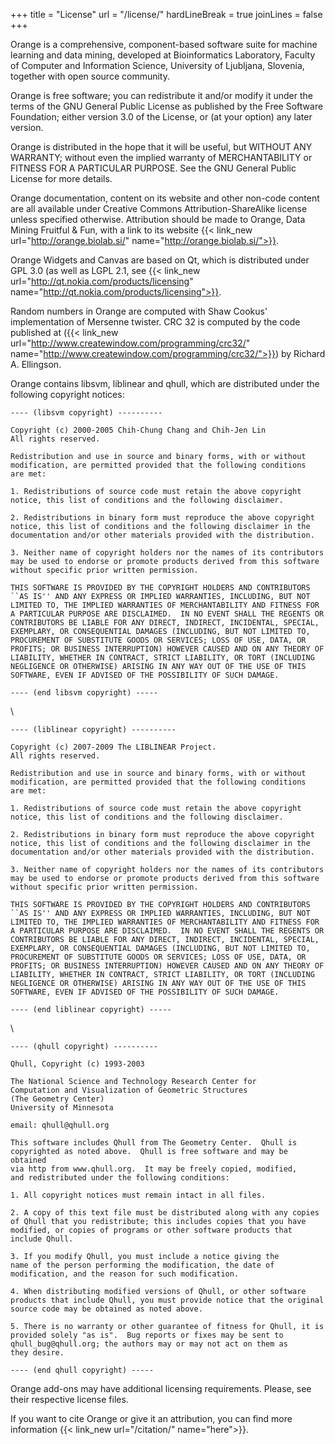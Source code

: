 +++
title = "License"
url = "/license/"
hardLineBreak = true 
joinLines = false
+++

Orange is a comprehensive, component-based software suite for machine
learning and data mining, developed at Bioinformatics Laboratory,
Faculty of Computer and Information Science, University of Ljubljana,
Slovenia, together with open source community.

Orange is free software; you can redistribute it and/or modify it under
the terms of the GNU General Public License as published by the Free
Software Foundation; either version 3.0 of the License, or (at your
option) any later version.

Orange is distributed in the hope that it will be useful, but WITHOUT
ANY WARRANTY; without even the implied warranty of MERCHANTABILITY or
FITNESS FOR A PARTICULAR PURPOSE. See the GNU General Public License
for more details.

Orange documentation, content on its website and other non-code content
are all available under Creative Commons Attribution-ShareAlike
license unless specified otherwise. Attribution should be made
to Orange, Data Mining Fruitful & Fun, with a link to its website {{< link_new url="http://orange.biolab.si/" name="http://orange.biolab.si/">}}.

Orange Widgets and Canvas are based on Qt, which is distributed under
GPL 3.0 (as well as LGPL 2.1, see {{< link_new url="http://qt.nokia.com/products/licensing" name="http://qt.nokia.com/products/licensing">}}.

Random numbers in Orange are computed with Shaw Cookus' implementation
of Mersenne twister. CRC 32 is computed by the code published at
({{< link_new url="http://www.createwindow.com/programming/crc32/" name="http://www.createwindow.com/programming/crc32/">}})
by Richard A. Ellingson.

Orange contains libsvm, liblinear and qhull, which are distributed under
the following copyright notices:


	---- (libsvm copyright) ----------

	Copyright (c) 2000-2005 Chih-Chung Chang and Chih-Jen Lin
	All rights reserved.

	Redistribution and use in source and binary forms, with or without
	modification, are permitted provided that the following conditions
	are met:

	1. Redistributions of source code must retain the above copyright
	notice, this list of conditions and the following disclaimer.

	2. Redistributions in binary form must reproduce the above copyright
	notice, this list of conditions and the following disclaimer in the
	documentation and/or other materials provided with the distribution.

	3. Neither name of copyright holders nor the names of its contributors
	may be used to endorse or promote products derived from this software
	without specific prior written permission.

	THIS SOFTWARE IS PROVIDED BY THE COPYRIGHT HOLDERS AND CONTRIBUTORS
	``AS IS'' AND ANY EXPRESS OR IMPLIED WARRANTIES, INCLUDING, BUT NOT
	LIMITED TO, THE IMPLIED WARRANTIES OF MERCHANTABILITY AND FITNESS FOR
	A PARTICULAR PURPOSE ARE DISCLAIMED.  IN NO EVENT SHALL THE REGENTS OR
	CONTRIBUTORS BE LIABLE FOR ANY DIRECT, INDIRECT, INCIDENTAL, SPECIAL,
	EXEMPLARY, OR CONSEQUENTIAL DAMAGES (INCLUDING, BUT NOT LIMITED TO,
	PROCUREMENT OF SUBSTITUTE GOODS OR SERVICES; LOSS OF USE, DATA, OR
	PROFITS; OR BUSINESS INTERRUPTION) HOWEVER CAUSED AND ON ANY THEORY OF
	LIABILITY, WHETHER IN CONTRACT, STRICT LIABILITY, OR TORT (INCLUDING
	NEGLIGENCE OR OTHERWISE) ARISING IN ANY WAY OUT OF THE USE OF THIS
	SOFTWARE, EVEN IF ADVISED OF THE POSSIBILITY OF SUCH DAMAGE.

	---- (end libsvm copyright) -----

\

	---- (liblinear copyright) ----------

	Copyright (c) 2007-2009 The LIBLINEAR Project.
	All rights reserved.

	Redistribution and use in source and binary forms, with or without
	modification, are permitted provided that the following conditions
	are met:

	1. Redistributions of source code must retain the above copyright
	notice, this list of conditions and the following disclaimer.

	2. Redistributions in binary form must reproduce the above copyright
	notice, this list of conditions and the following disclaimer in the
	documentation and/or other materials provided with the distribution.

	3. Neither name of copyright holders nor the names of its contributors
	may be used to endorse or promote products derived from this software
	without specific prior written permission.

	THIS SOFTWARE IS PROVIDED BY THE COPYRIGHT HOLDERS AND CONTRIBUTORS
	``AS IS'' AND ANY EXPRESS OR IMPLIED WARRANTIES, INCLUDING, BUT NOT
	LIMITED TO, THE IMPLIED WARRANTIES OF MERCHANTABILITY AND FITNESS FOR
	A PARTICULAR PURPOSE ARE DISCLAIMED.  IN NO EVENT SHALL THE REGENTS OR
	CONTRIBUTORS BE LIABLE FOR ANY DIRECT, INDIRECT, INCIDENTAL, SPECIAL,
	EXEMPLARY, OR CONSEQUENTIAL DAMAGES (INCLUDING, BUT NOT LIMITED TO,
	PROCUREMENT OF SUBSTITUTE GOODS OR SERVICES; LOSS OF USE, DATA, OR
	PROFITS; OR BUSINESS INTERRUPTION) HOWEVER CAUSED AND ON ANY THEORY OF
	LIABILITY, WHETHER IN CONTRACT, STRICT LIABILITY, OR TORT (INCLUDING
	NEGLIGENCE OR OTHERWISE) ARISING IN ANY WAY OUT OF THE USE OF THIS
	SOFTWARE, EVEN IF ADVISED OF THE POSSIBILITY OF SUCH DAMAGE.

	---- (end liblinear copyright) -----

\

	---- (qhull copyright) ----------

	Qhull, Copyright (c) 1993-2003

	The National Science and Technology Research Center for
	Computation and Visualization of Geometric Structures
	(The Geometry Center)
	University of Minnesota

	email: qhull@qhull.org

	This software includes Qhull from The Geometry Center.  Qhull is
	copyrighted as noted above.  Qhull is free software and may be obtained
	via http from www.qhull.org.  It may be freely copied, modified,
	and redistributed under the following conditions:

	1. All copyright notices must remain intact in all files.

	2. A copy of this text file must be distributed along with any copies
	of Qhull that you redistribute; this includes copies that you have
	modified, or copies of programs or other software products that
	include Qhull.

	3. If you modify Qhull, you must include a notice giving the
	name of the person performing the modification, the date of
	modification, and the reason for such modification.

	4. When distributing modified versions of Qhull, or other software
	products that include Qhull, you must provide notice that the original
	source code may be obtained as noted above.

	5. There is no warranty or other guarantee of fitness for Qhull, it is
	provided solely "as is".  Bug reports or fixes may be sent to
	qhull_bug@qhull.org; the authors may or may not act on them as
	they desire.

	---- (end qhull copyright) -----


Orange add-ons may have additional licensing requirements. Please, see their respective license files.

If you want to cite Orange or give it an attribution, you can find more information {{< link_new url="/citation/" name="here">}}.
                    
